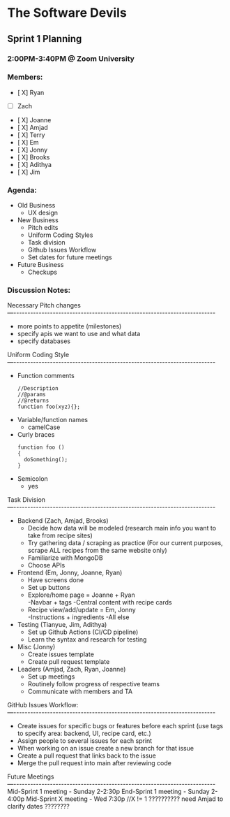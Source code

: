 # The Software Devils
## Sprint 1 Planning
### 2:00PM-3:40PM @ Zoom University

### Members:
- [ X] Ryan
- [  ] Zach 
- [ X] Joanne
- [ X] Amjad
- [ X] Terry
- [ X] Em
- [ X] Jonny
- [ X] Brooks
- [ X] Adithya
- [ X] Jim

### Agenda:
- Old Business 
  - UX design
- New Business
  - Pitch edits
  - Uniform Coding Styles
  - Task division
  - Github Issues Workflow
  - Set dates for future meetings
- Future Business
  - Checkups
### Discussion Notes:
Necessary Pitch changes\
—------------------------------------------------------------------------
- more points to appetite (milestones)
- specify apis we want to use and what data
- specify databases


Uniform Coding Style\
—------------------------------------------------------------------------
- Function comments 
  ```
  //Description
  //@params
  //@returns
  function foo(xyz){};
- Variable/function names
  - camelCase
- Curly braces
  ```
  function foo ()
  {
    doSomething();
  }
- Semicolon
  - yes

Task Division\
—------------------------------------------------------------------------
- Backend (Zach, Amjad, Brooks)
  - Decide how data will be modeled (research main info you want to take from recipe sites)
  - Try gathering data / scraping as practice (For our current purposes, scrape ALL recipes from the same website only)
  - Familiarize with MongoDB
  - Choose APIs 
- Frontend (Em, Jonny, Joanne, Ryan)
  - Have screens done
  - Set up buttons
  - Explore/home page = Joanne + Ryan \
       -Navbar + tags
       -Central content with recipe cards
  - Recipe view/add/update = Em, Jonny \
       -Instructions + ingredients
       -All else
- Testing (Tianyue, Jim, Adithya)
  - Set up Github Actions (CI/CD pipeline)
  - Learn the syntax and research for testing
- Misc (Jonny)
  - Create issues template
  - Create pull request template
- Leaders (Amjad, Zach, Ryan, Joanne)
  - Set up meetings
  - Routinely follow progress of respective teams 
  - Communicate with members and TA

GitHub Issues Workflow:\
—------------------------------------------------------------------------
- Create issues for specific bugs or features before each sprint (use tags to specify area: backend, UI, recipe card, etc.)
- Assign people to several issues for each sprint
- When working on an issue create a new branch for that issue
- Create a pull request that links back to the issue
- Merge the pull request into main after reviewing code

Future Meetings\
—------------------------------------------------------------------------\
Mid-Sprint 1 meeting - Sunday 2-2:30p
End-Sprint 1 meeting - Sunday 2-4:00p
Mid-Sprint X meeting - Wed 7:30p //X != 1
?????????? need Amjad to clarify dates ????????




